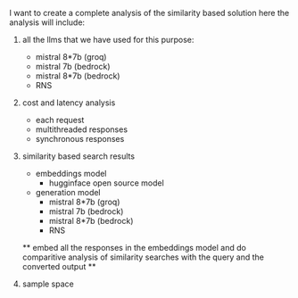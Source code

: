 I want to create a complete analysis of the similarity based solution here the analysis will include:

1. all the llms that we have used for this purpose:
    - mistral 8*7b (groq)
    - mistral 7b (bedrock)
    - mistral 8*7b (bedrock)
    - RNS

2. cost and latency analysis
    - each request
    - multithreaded responses
    - synchronous responses
    
3. similarity based search results
    - embeddings model  
        - hugginface open source model
    - generation model
        - mistral 8*7b (groq)
        - mistral 7b (bedrock)
        - mistral 8*7b (bedrock)
        - RNS
    
    ** embed all the responses in the embeddings model and do comparitive analysis of similarity searches with the query and the converted output **


4. sample space